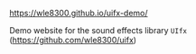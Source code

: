 https://wle8300.github.io/uifx-demo/

Demo website for the sound effects library `UIfx` (https://github.com/wle8300/uifx)
